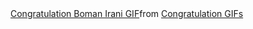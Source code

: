 <div class="tenor-gif-embed" data-postid="23897938" data-share-method="host" data-aspect-ratio="2.40601" data-width="100%"><a href="https://tenor.com/view/congratulation-boman-irani-3idiots-congratulations-congratulations3idiots-gif-23897938">Congratulation Boman Irani GIF</a>from <a href="https://tenor.com/search/congratulation-gifs">Congratulation GIFs</a></div> <script type="text/javascript" async src="https://tenor.com/embed.js"></script>
